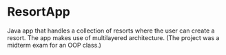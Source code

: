 # ResortApp
Java app that handles a collection of resorts where the user can create a resort.  The app makes use of multilayered architecture.  (The project was a midterm exam for an OOP class.)
